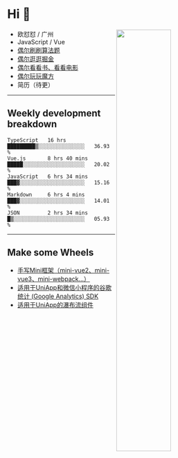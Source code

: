 # Hi 👋

[<img align="right" width="50%" src="https://github-readme-stats.vercel.app/api?username=OUDUIDUI&theme=dark&show_icons=true">](https://metrics.lecoq.io/OUDUIDUI?template=classic&#41;)


- 欧怼怼 / 广州
- JavaScript / Vue
- [偶尔刷刷算法题](https://github.com/OUDUIDUI/leet-code)
- [偶尔逛逛掘金](https://juejin.cn/user/4309700183594366)
- [偶尔看看书、看看电影](https://www.yuque.com/books/share/3ee1684b-8e19-4849-b5aa-13d1813ded6d)
- [偶尔玩玩魔方](https://cubing.com/results/person/2014OUSH01)
- 简历（待更）

---

##  Weekly development breakdown

<!--START_SECTION:waka-->
```text
TypeScript   16 hrs          █████████▒░░░░░░░░░░░░░░░   36.93 % 
Vue.js       8 hrs 40 mins   █████░░░░░░░░░░░░░░░░░░░░   20.02 % 
JavaScript   6 hrs 34 mins   ███▓░░░░░░░░░░░░░░░░░░░░░   15.16 % 
Markdown     6 hrs 4 mins    ███▓░░░░░░░░░░░░░░░░░░░░░   14.01 % 
JSON         2 hrs 34 mins   █▒░░░░░░░░░░░░░░░░░░░░░░░   05.93 % 
```
<!--END_SECTION:waka-->



---

##  Make some Wheels

- [手写Mini框架（mini-vue2、mini-vue3、mini-webpack...）](https://github.com/OUDUIDUI/mini)
- [适用于UniApp和微信小程序的谷歌统计 (Google Analytics) SDK](https://github.com/OUDUIDUI/ga-tracker)
- [适用于UniApp的瀑布流组件](https://github.com/OUDUIDUI/uniapp-waterfalls-flow)


